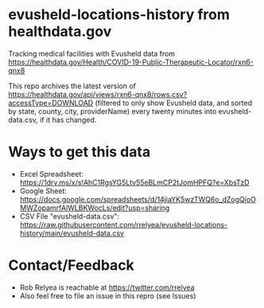 # evusheld-locations-history from healthdata.gov
Tracking medical facilities with Evusheld data from https://healthdata.gov/Health/COVID-19-Public-Therapeutic-Locator/rxn6-qnx8

This repo archives the latest version of https://healthdata.gov/api/views/rxn6-qnx8/rows.csv?accessType=DOWNLOAD (filtered to only show Evusheld data, and sorted by state, county, city, providerName) every twenty minutes into evusheld-data.csv, if it has changed.

# Ways to get this data

- Excel Spreadsheet: https://1drv.ms/x/s!AhC1RgsYG5Ltv55eBLmCP2tJomHPFQ?e=XbsTzD
- Google Sheet: https://docs.google.com/spreadsheets/d/14jiaYK5wzTWQ6o_dZogQjoOMWZopamrfAlWLBKWocLs/edit?usp=sharing
- CSV File "evusheld-data.csv": https://raw.githubusercontent.com/rrelyea/evusheld-locations-history/main/evusheld-data.csv

# Contact/Feedback
- Rob Relyea is reachable at https://twitter.com/rrelyea
- Also feel free to file an issue in this repro (see Issues)
